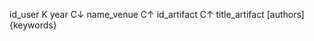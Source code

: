 id_user             K 
year                  C$\downarrow$
name_venue    C$\uparrow$
id_artifact        C$\uparrow$
title_artifact
\[authors\]
{keywords}


